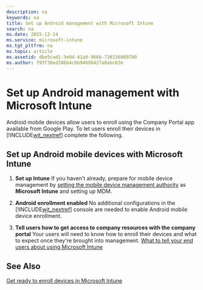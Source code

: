 ```yaml
---
description: na
keywords: na
title: Set up Android management with Microsoft Intune
search: na
ms.date: 2015-12-14
ms.service: microsoft-intune
ms.tgt_pltfrm: na
ms.topic: article
ms.assetid: dbe5cad1-3e0d-41a9-966b-738156089700
ms.author: f93f38ed286b4cbb94b9b427a0abc63e
---
```

# Set up Android management with Microsoft Intune
Android mobile devices allow users to enroll using the Company Portal app available from Google Play. To let users enroll their devices in [!INCLUDE[wit_nextref](../Token/wit_nextref_md.md)] complete the following.

## Set up Android mobile devices with Microsoft Intune

1.  **Set up Intune**
    If you haven’t already, prepare for mobile device management by  [setting the mobile device management authority](https://technet.microsoft.com/library/mt346013.aspx) as **Microsoft Intune** and setting up MDM.

2.  **Android enrollment enabled**
    No additional configurations in the [!INCLUDE[wit_nextref](../Token/wit_nextref_md.md)] console are needed to enable Android mobile device enrollment.

3.  **Tell users how to get access to company resources with the company portal**
    Your users will need to know how to enroll their devices and what to expect once they're brought into management. [What to tell your end users about using Microsoft Intune](../Topic/What_to_tell_your_end_users_about_using_Microsoft_Intune.md)

## See Also
[Get ready to enroll devices in Microsoft Intune](../Topic/Get_ready_to_enroll_devices_in_Microsoft_Intune.md)

